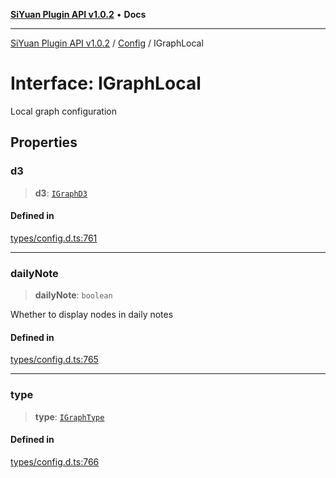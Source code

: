[**SiYuan Plugin API v1.0.2**](../../../README.md) • **Docs**

---

[SiYuan Plugin API v1.0.2](../../../README.md) / [Config](../README.md) / IGraphLocal

# Interface: IGraphLocal

Local graph configuration

## Properties

### d3

> **d3**: [`IGraphD3`](IGraphD3.md)

#### Defined in

[types/config.d.ts:761](https://github.com/siyuan-note/petal/tree/main/types/config.d.ts#L761)

---

### dailyNote

> **dailyNote**: `boolean`

Whether to display nodes in daily notes

#### Defined in

[types/config.d.ts:765](https://github.com/siyuan-note/petal/tree/main/types/config.d.ts#L765)

---

### type

> **type**: [`IGraphType`](IGraphType.md)

#### Defined in

[types/config.d.ts:766](https://github.com/siyuan-note/petal/tree/main/types/config.d.ts#L766)
